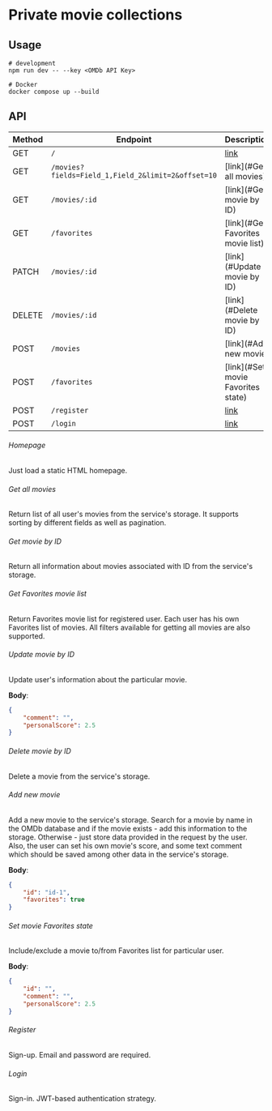 # Private movie collections

## Usage

```shell
# development
npm run dev -- --key <OMDb API Key>

# Docker
docker compose up --build
```


## API

| Method |                     Endpoint                       |         Description               |
|--------|----------------------------------------------------|-----------------------------------|
| GET    | `/`                                                | [link](#Homepage)                 |
| GET    | `/movies?fields=Field_1,Field_2&limit=2&offset=10` | [link](#Get all movies)           |
| GET    | `/movies/:id`                                      | [link](#Get movie by ID)          |
| GET    | `/favorites`                                       | [link](#Get Favorites movie list) |
| PATCH  | `/movies/:id`                                      | [link](#Update movie by ID)       |
| DELETE | `/movies/:id`                                      | [link](#Delete movie by ID)       |
| POST   | `/movies`                                          | [link](#Add new movie)            |
| POST   | `/favorites`                                       | [link](#Set movie Favorites state)|
| POST   | `/register`                                        | [link](#Register)                 |
| POST   | `/login`                                           | [link](#Login)                    |

###### Homepage

Just load a static HTML homepage.

###### Get all movies

Return list of all user's movies from the service's storage. It supports sorting by different fields as well as pagination.

###### Get movie by ID

Return all information about movies associated with ID from the service's storage.

###### Get Favorites movie list

Return Favorites movie list for registered user. Each user has his own Favorites list of movies.
All filters available for getting all movies are also supported.

###### Update movie by ID

Update user's information about the particular movie.

**Body**:

```json
{
    "comment": "",
    "personalScore": 2.5
}
```

###### Delete movie by ID

Delete a movie from the service's storage.

###### Add new movie

Add a new movie to the service's storage. Search for a movie by name in the OMDb database and if the movie exists - add this information to the storage.
Otherwise - just store data provided in the request by the user. Also, the user can set his own movie's score,
and some text comment which should be saved among other data in the service's storage.

**Body**:

```json
{
    "id": "id-1",
    "favorites": true
}
```

###### Set movie Favorites state

Include/exclude a movie to/from Favorites list for particular user.

**Body**:

```json
{
    "id": "",
    "comment": "",
    "personalScore": 2.5
}
```

###### Register

Sign-up. Email and password are required.

###### Login

Sign-in. JWT-based authentication strategy.

